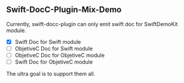 ## Swift-DocC-Plugin-Mix-Demo

Currently, swift-docc-plugin can only emit swift doc for SwiftDemoKit module.

- [x] Swift Doc for Swift module
- [ ] ObjetiveC Doc for Swift module
- [ ] ObjetiveC Doc for ObjetiveC module
- [ ] Swift Doc for ObjetiveC module 

The ultra goal is to support them all.
